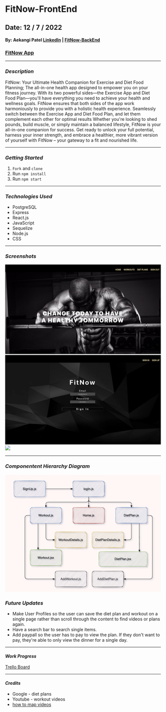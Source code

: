 # FitNow-FrontEnd

## Date: 12 / 7 / 2022

#### By: Aekangi Patel [LinkedIn](https://www.linkedin.com/in/aekangipatel/) | [FitNow-BackEnd](https://github.com/Aekangi/FitNow-BackEnd)

### [FitNow App](https://main.d1pe52f8thbmyf.amplifyapp.com/)

---

### **_Description_**

FitNow: Your Ultimate Health Companion for Exercise and Diet Food Planning; The all-in-one health app designed to empower you on your fitness journey. With its two powerful sides—the Exercise App and Diet Food Plan—you'll have everything you need to achieve your health and wellness goals. FitNow ensures that both sides of the app work harmoniously to provide you with a holistic health experience. Seamlessly switch between the Exercise App and Diet Food Plan, and let them complement each other for optimal results Whether you're looking to shed pounds, build muscle, or simply maintain a balanced lifestyle, FitNow is your all-in-one companion for success. Get ready to unlock your full potential, harness your inner strength, and embrace a healthier, more vibrant version of yourself with FitNow – your gateway to a fit and nourished life.

---

### **_Getting Started_**

1. `Fork` and `clone`
2. Run `npm install`
3. Run `npm start`

---

### **_Technologies Used_**

- PostgreSQL
- Express
- React.js
- JavaScript
- Sequelize
- Node.js
- CSS

---

### **_Screenshots_**

![](assets/HomePage.png)
![](assets/loginPage.png)
![](assets/workoutPage.png)

---

### **_Componentent Hierarchy Diagram_**

![](assets/FitNowCHD.png)

### **_Future Updates_**

- Make User Profiles so the user can save the diet plan and workout on a single page rather than scroll through the content to find videos or plans again.
- Have a search bar to search single items.
- Add paypall so the user has to pay to view the plan. If they don't want to pay, they're able to only view the dinner for a single day.

---

#### **_Work Progress_**

[Trello Board](https://trello.com/b/A2NWRgj5/fitnow)

---

#### **_Credits_**

- Google - diet plans
- Youtube - workout videos
- [how to map videos](https://www.w3schools.com/tags/tag_video.asp)

